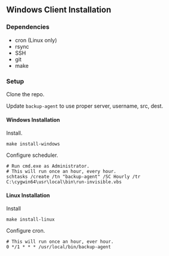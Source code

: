 ## Windows Client Installation

### Dependencies

* cron (Linux only)
* rsync
* SSH
* git
* make

### Setup

Clone the repo.

Update `backup-agent` to use proper server, username, src, dest.

#### Windows Installation

Install.

	make install-windows

Configure scheduler.

	# Run cmd.exe as Administrator.
	# This will run once an hour, every hour.
	schtasks /create /tn "backup-agent" /SC Hourly /tr C:\cygwin64\usr\local\bin\run-invisible.vbs


#### Linux Installation

Install

	make install-linux

Configure cron.

	# This will run once an hour, ever hour.
	0 */1 * * * /usr/local/bin/backup-agent
